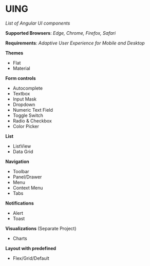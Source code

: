 # UING

_List of Angular UI components_

**Supported Browsers**: _Edge, Chrome, Firefox, Safari_

**Requirements**: _Adaptive User Experience for Mobile and Desktop_

**Themes**
* Flat
* Material

**Form controls**
* Autocomplete
* Textbox
* Input Mask
* Dropdown
* Numeric Text Field
* Toggle Switch
* Radio & Checkbox
* Color Picker 

**List**
* ListView
* Data Grid

**Navigation**
* Toolbar
* Panel/Drawer
* Menu
* Context Menu
* Tabs

**Notifications**
* Alert
* Toast

**Visualizations** (Separate Project)
* Charts

**Layout with predefined**
* Flex/Grid/Default
